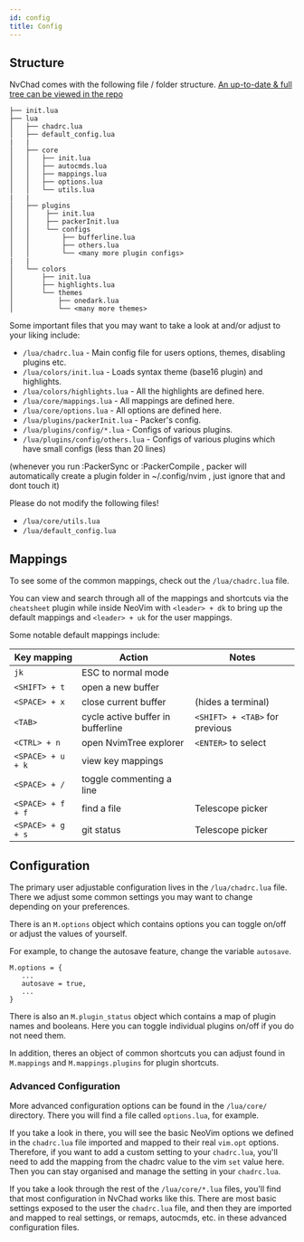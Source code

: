 ```yaml
---
id: config
title: Config
---
```


## Structure

NvChad comes with the following file / folder structure. [An up-to-date & full tree can be viewed in the repo](https://github.com/NvChad/NvChad/)

```tree
├── init.lua
├── lua
│   ├── chadrc.lua
│   ├── default_config.lua
|   |
│   ├── core
│   │   ├── init.lua
│   │   ├── autocmds.lua
│   │   ├── mappings.lua
│   │   ├── options.lua
│   │   └── utils.lua
|   |
│   ├── plugins
│   │    ├── init.lua
│   │    ├── packerInit.lua
│   │    └── configs
│   │        ├── bufferline.lua
│   │        ├── others.lua
│   │        └── <many more plugin configs>
|   |
│   └── colors
│       ├── init.lua
│       ├── highlights.lua
│       └── themes
│           ├── onedark.lua
│           └── <many more themes>
```

Some important files that you may want to take a look at and/or adjust to your liking include:

- `/lua/chadrc.lua` - Main config file for users options, themes, disabling plugins etc.
- `/lua/colors/init.lua` - Loads syntax theme (base16 plugin) and highlights.
- `/lua/colors/highlights.lua` - All the highlights are defined here.
- `/lua/core/mappings.lua` - All mappings are defined here. 
- `/lua/core/options.lua` - All options are defined here.
- `/lua/plugins/packerInit.lua` - Packer's config.
- `/lua/plugins/config/*.lua` - Configs of various plugins.
- `/lua/plugins/config/others.lua` - Configs of various plugins which have small configs (less than 20 lines)

(whenever you run :PackerSync or :PackerCompile , packer will automatically create a plugin folder in ~/.config/nvim , just ignore that and dont touch it)

Please do not modify the following files!
- `/lua/core/utils.lua`
- `/lua/default_config.lua`

## Mappings

To see some of the common mappings, check out the `/lua/chadrc.lua` file. 

You can view and search through all of the mappings and shortcuts via the `cheatsheet` plugin while inside NeoVim with `<leader> + dk` to bring up the default mappings and `<leader> + uk` for the user mappings.

Some notable default mappings include:

| Key mapping           |  Action                                |  Notes                         |
|-----------------------|----------------------------------------|--------------------------------|
|  `jk`                 | ESC to normal mode                     |                                |
|  `<SHIFT> + t`        | open a new buffer                      |                                |
|  `<SPACE> + x`        | close current buffer                   | (hides a terminal)             |
|  `<TAB>`              | cycle active buffer in bufferline      | `<SHIFT> + <TAB>` for previous |
|  `<CTRL> + n`         | open NvimTree explorer                 | `<ENTER>` to select            |
|  `<SPACE> + u + k`    | view key mappings                      |                                |
|  `<SPACE> + /`        | toggle commenting a line               |                                |
|  `<SPACE> + f + f`    | find a file                            | Telescope picker               |
|  `<SPACE> + g + s`    | git status                             | Telescope picker               |

## Configuration

The primary user adjustable configuration lives in the ```/lua/chadrc.lua``` file. There we adjust some common settings you may want to change depending on your preferences.

There is an `M.options` object which contains options you can toggle on/off or adjust the values of yourself.

For example, to change the autosave feature, change the variable `autosave`.

```shell
M.options = {
   ...
   autosave = true,
   ...
}
```

There is also an `M.plugin_status` object which contains a map of plugin names and booleans. Here you can toggle individual plugins on/off if you do not need them.

In addition, theres an object of common shortcuts you can adjust found in `M.mappings` and `M.mappings.plugins` for plugin shortcuts.

### Advanced Configuration

More advanced configuration options can be found in the `/lua/core/` directory. There you will find a file called `options.lua`, for example.

If you take a look in there, you will see the basic NeoVim options we defined in the `chadrc.lua` file imported and mapped to their real `vim.opt` options. Therefore, if you want to add a custom setting to your `chadrc.lua`, you'll need to add the mapping from the chadrc value to the vim `set` value here. Then you can stay organised and manage the setting in your `chadrc.lua`.

If you take a look through the rest of the `/lua/core/*.lua` files, you'll find that most configuration in NvChad works like this. There are most basic settings exposed to the user the `chadrc.lua` file, and then they are imported and mapped to real settings, or remaps, autocmds, etc. in these advanced configuration files.
